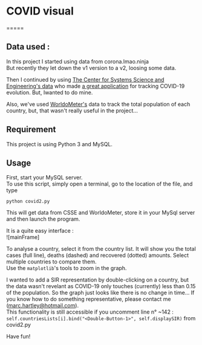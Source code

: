 # COVID visual
=====

## Data used :
In this project I started using data from corona.lmao.ninja  
But recently they let down the v1 version to a v2, loosing some data.  
  
Then I continued by using [The Center for Systems Science and Engineering's data](https://github.com/CSSEGISandData/COVID-19) who made [a great application](https://www.arcgis.com/apps/opsdashboard/index.html#/bda7594740fd40299423467b48e9ecf6) for tracking COVID-19 evolution. But, Iwanted to do mine.  
  
Also, we've used [WorldoMeter's](https://www.worldometers.info/world-population/population-by-country/) data to track the total population of each country, but, that wasn't really useful in the project...

## Requirement
This project is using Python 3 and MySQL.

## Usage
First, start your MySQL server.  
To use this script, simply open a terminal, go to the location of the file, and type  
```console
python covid2.py
```
This will get data from CSSE and WorldoMeter, store it in your MySql server and then launch the program.  

It is a quite easy interface :  
![mainFrame]  

To analyse a country, select it from the country list. It will show you the total cases (full line), deaths (dashed) and recovered (dotted) amounts. Select multiple countries to compare them.  
Use the ```matplotlib```'s tools to zoom in the graph.  

I wanted to add a SIR representation by double-clicking on a country, but the data wasn't revelant as COVID-19 only touches (currently) less than 0.15 of the population. So the graph just looks like there is no change in time... If you know how to do something representative, please contact me (marc.hartley@hotmail.com).  
This functionality is still accessible if you uncomment line n° ~142 : ```self.countriesLists[i].bind("<Double-Button-1>", self.displaySIR)``` from covid2.py  

Have fun!